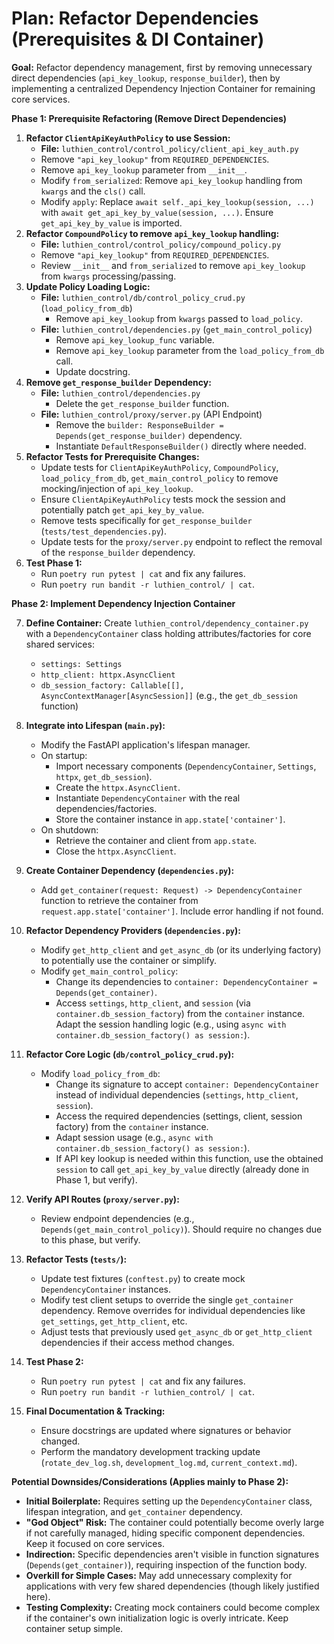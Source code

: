 # Plan: Refactor Dependencies (Prerequisites & DI Container)

**Goal:** Refactor dependency management, first by removing unnecessary direct dependencies (`api_key_lookup`, `response_builder`), then by implementing a centralized Dependency Injection Container for remaining core services.

**Phase 1: Prerequisite Refactoring (Remove Direct Dependencies)**

1.  **Refactor `ClientApiKeyAuthPolicy` to use Session:**
    *   **File:** `luthien_control/control_policy/client_api_key_auth.py`
    *   Remove `"api_key_lookup"` from `REQUIRED_DEPENDENCIES`.
    *   Remove `api_key_lookup` parameter from `__init__`.
    *   Modify `from_serialized`: Remove `api_key_lookup` handling from `kwargs` and the `cls()` call.
    *   Modify `apply`: Replace `await self._api_key_lookup(session, ...)` with `await get_api_key_by_value(session, ...)`. Ensure `get_api_key_by_value` is imported.
2.  **Refactor `CompoundPolicy` to remove `api_key_lookup` handling:**
    *   **File:** `luthien_control/control_policy/compound_policy.py`
    *   Remove `"api_key_lookup"` from `REQUIRED_DEPENDENCIES`.
    *   Review `__init__` and `from_serialized` to remove `api_key_lookup` from `kwargs` processing/passing.
3.  **Update Policy Loading Logic:**
    *   **File:** `luthien_control/db/control_policy_crud.py` (`load_policy_from_db`)
        *   Remove `api_key_lookup` from `kwargs` passed to `load_policy`.
    *   **File:** `luthien_control/dependencies.py` (`get_main_control_policy`)
        *   Remove `api_key_lookup_func` variable.
        *   Remove `api_key_lookup` parameter from the `load_policy_from_db` call.
        *   Update docstring.
4.  **Remove `get_response_builder` Dependency:**
    *   **File:** `luthien_control/dependencies.py`
        *   Delete the `get_response_builder` function.
    *   **File:** `luthien_control/proxy/server.py` (API Endpoint)
        *   Remove the `builder: ResponseBuilder = Depends(get_response_builder)` dependency.
        *   Instantiate `DefaultResponseBuilder()` directly where needed.
5.  **Refactor Tests for Prerequisite Changes:**
    *   Update tests for `ClientApiKeyAuthPolicy`, `CompoundPolicy`, `load_policy_from_db`, `get_main_control_policy` to remove mocking/injection of `api_key_lookup`.
    *   Ensure `ClientApiKeyAuthPolicy` tests mock the session and potentially patch `get_api_key_by_value`.
    *   Remove tests specifically for `get_response_builder` (`tests/test_dependencies.py`).
    *   Update tests for the `proxy/server.py` endpoint to reflect the removal of the `response_builder` dependency.
6.  **Test Phase 1:**
    *   Run `poetry run pytest | cat` and fix any failures.
    *   Run `poetry run bandit -r luthien_control/ | cat`.

**Phase 2: Implement Dependency Injection Container**

7.  **Define Container:** Create `luthien_control/dependency_container.py` with a `DependencyContainer` class holding attributes/factories for core shared services:
    *   `settings: Settings`
    *   `http_client: httpx.AsyncClient`
    *   `db_session_factory: Callable[[], AsyncContextManager[AsyncSession]]` (e.g., the `get_db_session` function)

8.  **Integrate into Lifespan (`main.py`):**
    *   Modify the FastAPI application's lifespan manager.
    *   On startup:
        *   Import necessary components (`DependencyContainer`, `Settings`, `httpx`, `get_db_session`).
        *   Create the `httpx.AsyncClient`.
        *   Instantiate `DependencyContainer` with the real dependencies/factories.
        *   Store the container instance in `app.state['container']`.
    *   On shutdown:
        *   Retrieve the container and client from `app.state`.
        *   Close the `httpx.AsyncClient`.

9.  **Create Container Dependency (`dependencies.py`):**
    *   Add `get_container(request: Request) -> DependencyContainer` function to retrieve the container from `request.app.state['container']`. Include error handling if not found.

10. **Refactor Dependency Providers (`dependencies.py`):**
    *   Modify `get_http_client` and `get_async_db` (or its underlying factory) to potentially use the container or simplify.
    *   Modify `get_main_control_policy`:
        *   Change its dependencies to `container: DependencyContainer = Depends(get_container)`.
        *   Access `settings`, `http_client`, and `session` (via `container.db_session_factory`) from the `container` instance. Adapt the session handling logic (e.g., using `async with container.db_session_factory() as session:`).

11. **Refactor Core Logic (`db/control_policy_crud.py`):**
    *   Modify `load_policy_from_db`:
        *   Change its signature to accept `container: DependencyContainer` instead of individual dependencies (`settings`, `http_client`, `session`).
        *   Access the required dependencies (settings, client, session factory) from the `container` instance.
        *   Adapt session usage (e.g., `async with container.db_session_factory() as session:`).
        *   If API key lookup is needed within this function, use the obtained `session` to call `get_api_key_by_value` directly (already done in Phase 1, but verify).

12. **Verify API Routes (`proxy/server.py`):**
    *   Review endpoint dependencies (e.g., `Depends(get_main_control_policy)`). Should require no changes due to this phase, but verify.

13. **Refactor Tests (`tests/`):**
    *   Update test fixtures (`conftest.py`) to create mock `DependencyContainer` instances.
    *   Modify test client setups to override the single `get_container` dependency. Remove overrides for individual dependencies like `get_settings`, `get_http_client`, etc.
    *   Adjust tests that previously used `get_async_db` or `get_http_client` dependencies if their access method changes.

14. **Test Phase 2:**
    *   Run `poetry run pytest | cat` and fix any failures.
    *   Run `poetry run bandit -r luthien_control/ | cat`.

15. **Final Documentation & Tracking:**
    *   Ensure docstrings are updated where signatures or behavior changed.
    *   Perform the mandatory development tracking update (`rotate_dev_log.sh`, `development_log.md`, `current_context.md`).

**Potential Downsides/Considerations (Applies mainly to Phase 2):**

*   **Initial Boilerplate:** Requires setting up the `DependencyContainer` class, lifespan integration, and `get_container` dependency.
*   **"God Object" Risk:** The container could potentially become overly large if not carefully managed, hiding specific component dependencies. Keep it focused on core services.
*   **Indirection:** Specific dependencies aren't visible in function signatures (`Depends(get_container)`), requiring inspection of the function body.
*   **Overkill for Simple Cases:** May add unnecessary complexity for applications with very few shared dependencies (though likely justified here).
*   **Testing Complexity:** Creating mock containers could become complex if the container's own initialization logic is overly intricate. Keep container setup simple. 